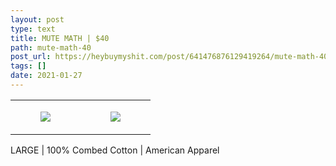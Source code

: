 ```yaml
---
layout: post
type: text
title: MUTE MATH | $40
path: mute-math-40
post_url: https://heybuymyshit.com/post/641476876129419264/mute-math-40
tags: []
date: 2021-01-27
---
```




<table style="width:100%;"><tr><td style="vertical-align:top;">
      <figure class="tmblr-full" data-orig-height="2048" data-orig-width="1365" data-orig-src="https://concertshirts.netlify.app/shirts/0128/0128-01.jpg"><img src="https://64.media.tumblr.com/466dd0ae89b832f62871b28d284edf1d/4c59ef301326a2fc-df/s540x810/04af6503564088862e575b259e398e87867602e8.jpg" data-orig-height="2048" data-orig-width="1365" data-orig-src="https://concertshirts.netlify.app/shirts/0128/0128-01.jpg"/></figure></td>
    <td style="vertical-align:top;">
      <figure class="tmblr-full" data-orig-height="2048" data-orig-width="1365" data-orig-src="https://concertshirts.netlify.app/shirts/0128/0128-02.jpg"><img src="https://64.media.tumblr.com/5fcd36c71dbbb21e12b39ae91c775ea3/4c59ef301326a2fc-77/s540x810/2c12fc9f471b03c4c47d0fec925fc7874e38d5ca.jpg" data-orig-height="2048" data-orig-width="1365" data-orig-src="https://concertshirts.netlify.app/shirts/0128/0128-02.jpg"/></figure></td>
  </tr></table><p>
  LARGE | 100% Combed Cotton | American Apparel
</p>
